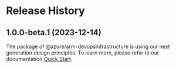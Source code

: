 # Release History
    
## 1.0.0-beta.1 (2023-12-14)

The package of @azure/arm-devopsinfrastructure is using our next generation design principles. To learn more, please refer to our documentation [Quick Start](https://aka.ms/js-track2-quickstart).
